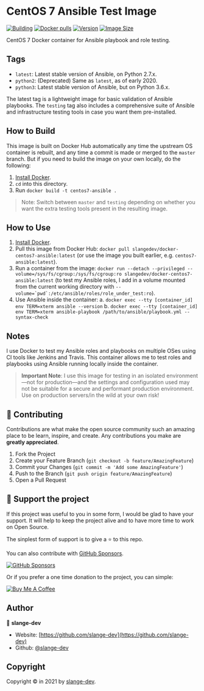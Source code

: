 # CentOS 7 Ansible Test Image

[![Building](https://github.com/slange-dev/docker-centos7-ansible/actions/workflows/build.yml/badge.svg)](https://github.com/slange-dev/docker-centos7-ansible/actions/workflows/build.yml)
[![Docker pulls](https://img.shields.io/docker/pulls/slangedev/docker-centos7-ansible)](https://hub.docker.com/r/slangedev/docker-centos7-ansible/)
[![Version](https://img.shields.io/docker/v/slangedev/docker-centos7-ansible/latest)](https://hub.docker.com/r/slangedev/docker-centos7-ansible/)
[![Image Size](https://img.shields.io/docker/image-size/slange-dev/docker-centos7-ansible/latest)](https://hub.docker.com/r/slangedev/docker-centos7-ansible/)

CentOS 7 Docker container for Ansible playbook and role testing.

## Tags

  - `latest`: Latest stable version of Ansible, on Python 2.7.x.
  - `python2`: (Deprecated) Same as `latest`, as of early 2020.
  - `python3`: Latest stable version of Ansible, but on Python 3.6.x.

The latest tag is a lightweight image for basic validation of Ansible playbooks. The `testing` tag also includes a comprehensive suite of Ansible and infrastructure testing tools in case you want them pre-installed.

## How to Build

This image is built on Docker Hub automatically any time the upstream OS container is rebuilt, and any time a commit is made or merged to the `master` branch. But if you need to build the image on your own locally, do the following:

  1. [Install Docker](https://docs.docker.com/engine/installation/).
  2. `cd` into this directory.
  3. Run `docker build -t centos7-ansible .`

> Note: Switch between `master` and `testing` depending on whether you want the extra testing tools present in the resulting image.

## How to Use

  1. [Install Docker](https://docs.docker.com/engine/installation/).
  2. Pull this image from Docker Hub: `docker pull slangedev/docker-centos7-ansible:latest` (or use the image you built earlier, e.g. `centos7-ansible:latest`).
  3. Run a container from the image: `docker run --detach --privileged --volume=/sys/fs/cgroup:/sys/fs/cgroup:ro slangedev/docker-centos7-ansible:latest` (to test my Ansible roles, I add in a volume mounted from the current working directory with ``--volume=`pwd`:/etc/ansible/roles/role_under_test:ro``).
  4. Use Ansible inside the container:
    a. `docker exec --tty [container_id] env TERM=xterm ansible --version`
    b. `docker exec --tty [container_id] env TERM=xterm ansible-playbook /path/to/ansible/playbook.yml --syntax-check`

## Notes

I use Docker to test my Ansible roles and playbooks on multiple OSes using CI tools like Jenkins and Travis. This container allows me to test roles and playbooks using Ansible running locally inside the container.

> **Important Note**: I use this image for testing in an isolated environment—not for production—and the settings and configuration used may not be suitable for a secure and performant production environment. Use on production servers/in the wild at your own risk!

## 🤝 Contributing

Contributions are what make the open source community such an amazing place to be learn, inspire, and create. Any contributions you make are **greatly appreciated**.

1. Fork the Project
2. Create your Feature Branch (`git checkout -b feature/AmazingFeature`)
3. Commit your Changes (`git commit -m 'Add some AmazingFeature'`)
4. Push to the Branch (`git push origin feature/AmazingFeature`)
5. Open a Pull Request

## 💛 Support the project

If this project was useful to you in some form, I would be glad to have your support.  It will help to keep the project alive and to have more time to work on Open Source.

The sinplest form of support is to give a ⭐️ to this repo.

You can also contribute with [GitHub Sponsors](https://github.com/sponsors/slange-dev).

[![GitHub Sponsors](https://img.shields.io/badge/GitHub%20Sponsors-Sponsor%20Me-red?style=for-the-badge)](https://github.com/sponsors/slange-dev)

Or if you prefer a one time donation to the project, you can simple:

<a href="https://www.buymeacoffee.com/slange.dev" target="_blank"><img src="https://www.buymeacoffee.com/assets/img/custom_images/orange_img.png" alt="Buy Me A Coffee" style="height: auto !important;width: auto !important;" ></a>

## Author

👤 **slange-dev**

* Website: [https://github.com/slange-dev](https://github.com/slange-dev)
* Github: [@slange-dev](https://github.com/slange-dev)

## Copyright

Copyright © in 2021 by [slange-dev](https://slange-dev.github.io/).
